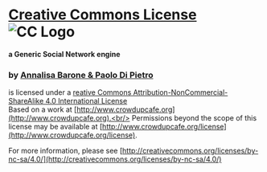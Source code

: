 # [Creative Commons License](http://creativecommons.org/licenses/by-nc-sa/4.0/) ![CC Logo](https://i.creativecommons.org/l/by-nc-sa/4.0/88x31.png)
**a Generic Social Network engine**<br/>
### by [Annalisa Barone & Paolo Di Pietro](http://www.crowdupcafe.org)
is licensed under a [reative Commons Attribution-NonCommercial-ShareAlike 4.0 International License](http://creativecommons.org/licenses/by-nc-sa/4.0/)<br />
Based on a work at [http://www.crowdupcafe.org](http://www.crowdupcafe.org).<br/>
Permissions beyond the scope of this license may be available at [http://www.crowdupcafe.org/license](http://www.crowdupcafe.org/license).

For more information, please see [http://creativecommons.org/licenses/by-nc-sa/4.0/](http://creativecommons.org/licenses/by-nc-sa/4.0/)
